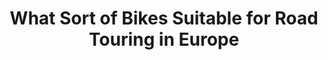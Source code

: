 ---
layout: community
category: community
title: "What Sort of Bikes Suitable for Road Touring in Europe"
description: " Hey what sort of bikes are most suitable for long distance road touring around Europe ? Most of the photos of bikes on here are so loaded up with kit i can't tell !  "
isTopLevel: false
isSingleLevel: false
isArticle: false
datePublished: 2022-09-29 15:11:00 +0300
dateModified: 2022-09-29 15:11:00 +0300
published: false
---